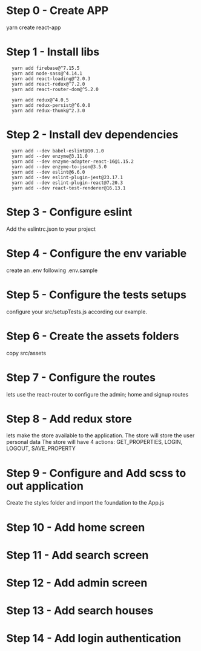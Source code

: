 # Step 0 - Create APP
  yarn create react-app

# Step 1 - Install libs

```
  yarn add firebase@^7.15.5
  yarn add node-sass@^4.14.1
  yarn add react-loading@^2.0.3
  yarn add react-redux@^7.2.0
  yarn add react-router-dom@^5.2.0

  yarn add redux@^4.0.5
  yarn add redux-persist@^6.0.0
  yarn add redux-thunk@^2.3.0
```

# Step 2 - Install dev dependencies

```
  yarn add --dev babel-eslint@10.1.0
  yarn add --dev enzyme@3.11.0
  yarn add --dev enzyme-adapter-react-16@1.15.2
  yarn add --dev enzyme-to-json@3.5.0
  yarn add --dev eslint@6.6.0
  yarn add --dev eslint-plugin-jest@23.17.1
  yarn add --dev eslint-plugin-react@7.20.3
  yarn add --dev react-test-renderer@16.13.1
```

# Step 3 - Configure eslint
  Add the eslintrc.json to your project

# Step 4 - Configure the env variable
  create an .env following .env.sample

# Step 5 - Configure the tests setups
  configure your src/setupTests.js according our example.

# Step 6 - Create the assets folders
  copy src/assets

# Step 7 - Configure the routes
  lets use the react-router to configure the admin; home and signup routes

# Step 8 - Add redux store
  lets make the store available to the application.
  The store will store the user personal data
  The store will have 4 actions: GET_PROPERTIES, LOGIN, LOGOUT, SAVE_PROPERTY

# Step 9 - Configure and Add scss to out application
  Create the styles folder and import the foundation to the App.js


# Step 10 - Add home screen

# Step 11 - Add search screen

# Step 12 - Add admin screen

# Step 13 - Add search houses

# Step 14 - Add login authentication
